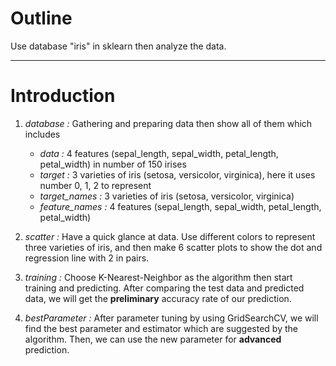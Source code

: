 # Outline
Use database "iris" in sklearn then analyze the data.

* * *

# Introduction
1. *database :* Gathering and preparing data then show all of them which includes

    * *data :* 4 features (sepal_length, sepal_width, petal_length, petal_width) in number of 150 irises
    * *target :* 3 varieties of iris (setosa, versicolor, virginica), here it uses number 0, 1, 2 to represent
    * *target_names :* 3 varieties of iris (setosa, versicolor, virginica)
    * *feature_names :* 4 features (sepal_length, sepal_width, petal_length, petal_width)

2. *scatter :*  Have a quick glance at data. Use different colors to represent three varieties of iris, and then make 6 scatter plots to show the dot and regression line with 2 in pairs.

3. *training :*  Choose K-Nearest-Neighbor as the algorithm then start training and predicting. After comparing the test data and predicted data, we will get the **preliminary** accuracy rate of our prediction.

4. *bestParameter :*   After parameter tuning by using GridSearchCV, we will find the best parameter and estimator which are suggested by the algorithm. Then, we can use the new parameter for **advanced** prediction.

